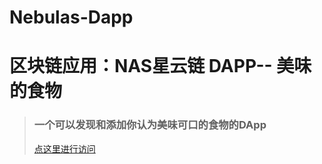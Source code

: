 # Nebulas-Dapp

# 区块链应用：NAS星云链 DAPP-- 美味的食物

> ### 一个可以发现和添加你认为美味可口的食物的DApp
> 
> [点这里进行访问](http://food.aduroidpc.top/)